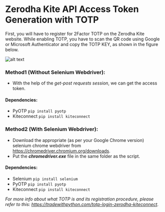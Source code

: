 # Zerodha Kite API Access Token Generation with TOTP

First, you will have to register for 2Factor TOTP on the Zerodha Kite website. While enabling TOTP, you have to scan the QR code using Google or Microsoft Authenticator and copy the TOTP KEY, as shown in the figure below.

![alt text](https://github.com/tkanhe/Zerodha-Kite-API-Access-Token-Genereation-with-TOTP/blob/main/Capture.PNG?raw=true)

### Method1 (Without Selenium Webdriver): 
- With the help of the *get-post requests session*, we can get the access token.

#### Dependencies: 
- PyOTP  ```pip install pyotp```
- Kiteconnect  ```pip install kiteconnect```


### Method2 (With Selenium Webdriver):
- Download the appropriate (as per your Google Chrome version) selenium chrome webdriver from https://chromedriver.chromium.org/downloads. 
- Put the ***chromedriver.exe*** file in the same folder as the script.

#### Dependencies: 
- Selenium  ```pip install selenium```
- PyOTP  ```pip install pyotp```
- Kiteconnect  ```pip install kiteconnect```


*For more info about what TOTP is and its registration procedure, please refer to this: https://tradewithpython.com/totp-login-zerodha-kiteconnect*.
